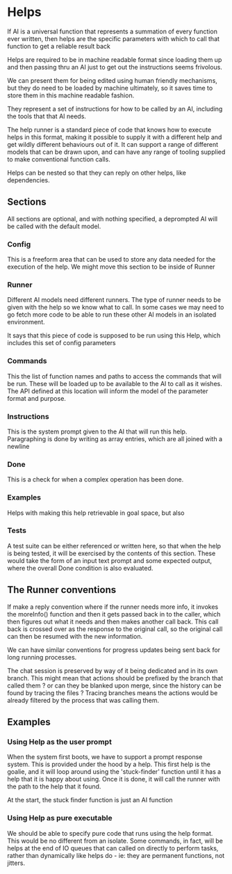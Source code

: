 # Helps

If AI is a universal function that represents a summation of every function ever
written, then helps are the specific parameters with which to call that function
to get a reliable result back

Helps are required to be in machine readable format since loading them up and
then passing thru an AI just to get out the instructions seems frivolous.

We can present them for being edited using human friendly mechanisms, but they
do need to be loaded by machine ultimately, so it saves time to store them in
this machine readable fashion.

They represent a set of instructions for how to be called by an AI, including
the tools that that AI needs.

The help runner is a standard piece of code that knows how to execute helps in
this format, making it possible to supply it with a different help and get
wildly different behaviours out of it. It can support a range of different
models that can be drawn upon, and can have any range of tooling supplied to
make conventional function calls.

Helps can be nested so that they can reply on other helps, like dependencies.

## Sections

All sections are optional, and with nothing specified, a deprompted AI will be
called with the default model.

### Config

This is a freeform area that can be used to store any data needed for the
execution of the help.
We might move this section to be inside of Runner

### Runner

Different AI models need different runners. The type of runner needs to be
given with the help so we know what to call. In some cases we may need to go
fetch more code to be able to run these other AI models in an isolated
environment.

It says that this piece of code is supposed to be run using this Help, which
includes this set of config parameters

### Commands

This the list of function names and paths to access the commands that will be
run. These will be loaded up to be available to the AI to call as it wishes.
The API defined at this location will inform the model of the parameter format
and purpose.

### Instructions

This is the system prompt given to the AI that will run this help. Paragraphing
is done by writing as array entries, which are all joined with a newline

### Done

This is a check for when a complex operation has been done.

### Examples

Helps with making this help retrievable in goal space, but also

### Tests

A test suite can be either referenced or written here, so that when the help is
being tested, it will be exercised by the contents of this section. These would
take the form of an input text prompt and some expected output, where the
overall Done condition is also evaluated.

## The Runner conventions

If make a reply convention where if the runner needs more info, it invokes the
moreInfo() function and then it gets passed back in to the caller, which then
figures out what it needs and then makes another call back. This call back
is crossed over as the response to the original call, so the original call
can then be resumed with the new information.

We can have similar conventions for progress updates being sent back for long
running processes.

The chat session is preserved by way of it being dedicated and in its own
branch.
This might mean that actions should be prefixed by the branch that called them ?
or can they be blanked upon merge, since the history can be found by tracing the
files ? Tracing branches means the actions would be already filtered by the
process that was calling them.

## Examples

### Using Help as the user prompt

When the system first boots, we have to support a prompt response system. This
is provided under the hood by a help. This first help is the goalie, and it
will loop around using the 'stuck-finder' function until it has a help that it
is happy about using. Once it is done, it will call the runner with the path to
the help that it found.

At the start, the stuck finder function is just an AI function

### Using Help as pure executable

We should be able to specify pure code that runs using the help format. This
would be no different from an isolate. Some commands, in fact, will be helps at
the end of IO queues that can called on directly to perform tasks, rather than
dynamically like helps do - ie: they are permanent functions, not jitters.
